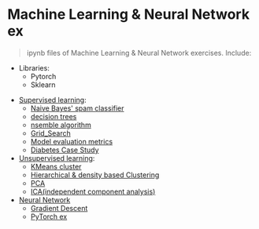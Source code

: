 # Machine Learning & Neural Network ex
> ipynb files of Machine Learning & Neural Network exercises. Include:

 + Libraries:
   + Pytorch
   + Sklearn
 - [Supervised learning](https://github.com/victorlifan/ML-ex/tree/master/Supervised%20learning):
   + [Naive Bayes' spam classifier](https://github.com/victorlifan/ML-ex/tree/master/Supervised%20learning/Naive%20Bayes'%20spam%20classifier)
   + [decision trees](https://github.com/victorlifan/ML-ex/tree/master/Supervised%20learning/decision%20trees)
   + [nsemble algorithm](https://github.com/victorlifan/ML-ex/tree/master/Supervised%20learning)
   + [Grid_Search](https://github.com/victorlifan/ML-ex/tree/master/Supervised%20learning/Grid_Search)
   + [Model evaluation metrics](https://github.com/victorlifan/ML-ex/tree/master/Supervised%20learning/Model%20evaluation%20metrics)
   + [Diabetes Case Study](https://github.com/victorlifan/ML-ex/tree/master/Supervised%20learning/Putting%20It%20All%20Together(Diabetes%20Case%20Study))
 - [Unsupervised learning](https://github.com/victorlifan/ML-ex/tree/master/Unsupervised%20learning):
    + [KMeans cluster](https://github.com/victorlifan/ML-ex/tree/master/Unsupervised%20learning/KMeans%20cluster)
    + [Hierarchical & density based Clustering](https://github.com/victorlifan/ML-ex/tree/master/Unsupervised%20learning/Hierarchical%20%26%20density%20based%20Clustering)
    + [PCA](https://github.com/victorlifan/ML-ex/tree/master/Unsupervised%20learning/PCA)
    + [ICA(independent component analysis)](https://github.com/victorlifan/ML-ex/tree/master/Unsupervised%20learning/ICA(independent%20component%20analysis))
 - [Neural Network](https://github.com/victorlifan/ML-ex/tree/master/deep%20%20learning)
    + [Gradient Descent](https://github.com/victorlifan/ML-ex/blob/master/deep%20%20learning/GradientDescent.ipynb)
    + [PyTorch ex](https://github.com/victorlifan/ML-ex/tree/master/deep%20%20learning/PyTorch)
